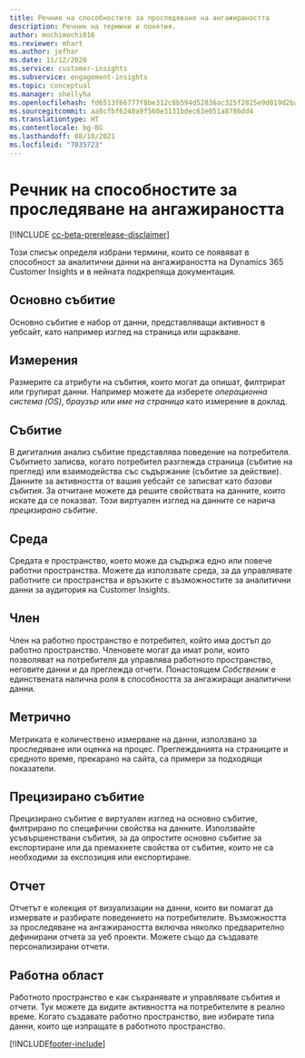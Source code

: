 ```yaml
---
title: Речник на способностите за проследяване на ангажираността
description: Речник на термини и понятия.
author: mochimochi016
ms.reviewer: mhart
ms.author: jefhar
ms.date: 11/12/2020
ms.service: customer-insights
ms.subservice: engagement-insights
ms.topic: conceptual
ms.manager: shellyha
ms.openlocfilehash: fd6513f66777f8be312c8b594d52836ac325f2825e9d019d2ba0f49c587cf8ca
ms.sourcegitcommit: aa0cfbf6240a9f560e3131bdec63e051a8786dd4
ms.translationtype: HT
ms.contentlocale: bg-BG
ms.lasthandoff: 08/10/2021
ms.locfileid: "7035723"
---
```

# <a name="engagement-insights-capability-glossary"></a>Речник на способностите за проследяване на ангажираността

[!INCLUDE [cc-beta-prerelease-disclaimer](includes/cc-beta-prerelease-disclaimer.md)]

Този списък определя избрани термини, които се появяват в способност за аналитични данни на ангажираността на Dynamics 365 Customer Insights и в нейната подкрепяща документация.

## <a name="base-event"></a>Основно събитие

Основно събитие е набор от данни, представляващи активност в уебсайт, като например изглед на страница или щракване. 

## <a name="dimensions"></a>Измерения

Размерите са атрибути на събития, които могат да опишат, филтрират или групират данни. Например можете да изберете *операционна система (OS)*, *браузър* или *име на страница* като измерение в доклад.

## <a name="event"></a>Събитие

В дигиталния анализ събитие представлява поведение на потребителя. Събитието записва, когато потребител разглежда страница (събитие на преглед) или взаимодейства със съдържание (събитие за действие). Данните за активността от вашия уебсайт се записват като *базови събития*. За отчитане можете да решите свойствата на данните, които искате да се показват. Този виртуален изглед на данните се нарича *прецизирано събитие*. 

## <a name="environment"></a>Среда

 Средата е пространство, което може да съдържа едно или повече работни пространства. Можете да използвате среда, за да управлявате работните си пространства и връзките с възможностите за аналитични данни за аудитория на Customer Insights.

## <a name="member"></a>Член

Член на работно пространство е потребител, който има достъп до работно пространство. Членовете могат да имат роли, които позволяват на потребителя да управлява работното пространство, неговите данни и да преглежда отчети. Понастоящем *Собственик* е единствената налична роля в способността за ангажиращи аналитични данни.

## <a name="metric"></a>Метрично

Метриката е количествено измерване на данни, използвано за проследяване или оценка на процес. Преглежданията на страниците и средното време, прекарано на сайта, са примери за подходящи показатели.

## <a name="refined-event"></a>Прецизирано събитие

Прецизирано събитие е виртуален изглед на основно събитие, филтрирано по специфични свойства на данните. Използвайте усъвършенствани събития, за да опростите основно събитие за експортиране или да премахнете свойства от събитие, които не са необходими за експозиция или експортиране.

## <a name="report"></a>Отчет

Отчетът е колекция от визуализации на данни, които ви помагат да измервате и разбирате поведението на потребителите. Възможността за проследяване на ангажираността включва няколко предварително дефинирани отчета за уеб проекти. Можете също да създавате персонализирани отчети. 

## <a name="workspace"></a>Работна област

Работното пространство е как съхранявате и управлявате събития и отчети. Тук можете да видите активността на потребителите в реално време. Когато създавате работно пространство, вие избирате типа данни, които ще изпращате в работното пространство.


[!INCLUDE[footer-include](../includes/footer-banner.md)]